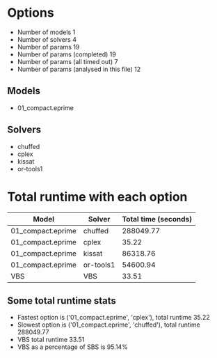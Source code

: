 

# Options


- Number of models 1
- Number of solvers 4
- Number of params 19
- Number of params (completed) 19
- Number of params (all timed out) 7
- Number of params (analysed in this file) 12


## Models


 - 01_compact.eprime


## Solvers


 - chuffed
 - cplex
 - kissat
 - or-tools1


# Total runtime with each option


 | Model | Solver | Total time (seconds) | 
 | -- | -- | -- | 
 | 01_compact.eprime | chuffed | 288049.77 | 
 | 01_compact.eprime | cplex | 35.22 | 
 | 01_compact.eprime | kissat | 86318.76 | 
 | 01_compact.eprime | or-tools1 | 54600.94 | 
 | VBS | VBS | 33.51 | 


## Some total runtime stats


 - Fastest option is ('01_compact.eprime', 'cplex'), total runtime 35.22
 - Slowest option is ('01_compact.eprime', 'chuffed'), total runtime 288049.77
 - VBS total runtime 33.51
 - VBS as a percentage of SBS is 95.14%
